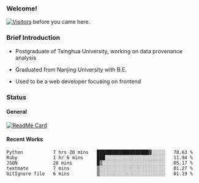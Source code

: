 ### Welcome!

[![Visitors](https://visitor-badge.laobi.icu/badge?page_id=HermitSun.HermitSun)]() before you came here.

### Brief Introduction

- Postgraduate of Tsinghua University, working on data provenance analysis

- Graduated from Nanjing University with B.E.

- Used to be a web developer focusing on frontend

### Status

#### General

[![ReadMe Card](https://github-readme-stats.hermitsun.vercel.app/api?username=HermitSun&count_private=true&show_icons=true)]()

#### Recent Works

<!--START_SECTION:waka-->
```text
Python           7 hrs 20 mins   ███████████████████▓░░░░░   78.63 % 
Ruby             1 hr 6 mins     ███░░░░░░░░░░░░░░░░░░░░░░   11.94 % 
JSON             28 mins         █▒░░░░░░░░░░░░░░░░░░░░░░░   05.17 % 
textmate         7 mins          ▒░░░░░░░░░░░░░░░░░░░░░░░░   01.27 % 
GitIgnore file   6 mins          ▒░░░░░░░░░░░░░░░░░░░░░░░░   01.19 % 
```
<!--END_SECTION:waka-->
